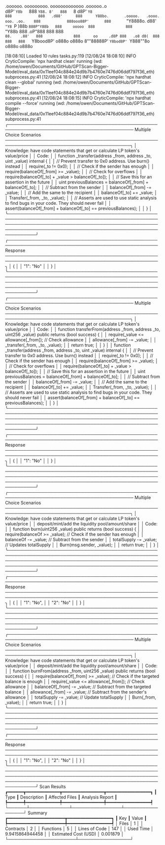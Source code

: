 

  .oooooo.    ooooooooo.   ooooooooooooo  .oooooo..o                                 
 d8P'  `Y8b   `888   `Y88. 8'   888   `8 d8P'    `Y8                                 
888            888   .d88'      888      Y88bo.       .ooooo.   .oooo.   ooo. .oo.   
888            888ooo88P'       888       `"Y8888o.  d88' `"Y8 `P  )88b  `888P"Y88b  
888     ooooo  888              888           `"Y88b 888        .oP"888   888   888  
`88.    .88'   888              888      oo     .d8P 888   .o8 d8(  888   888   888  
 `Y8bood8P'   o888o            o888o     8""88888P'  `Y8bod8P' `Y888""8o o888o o888o                                                        


                                                                   

[18:08:10] Loaded 10 rules                                                                                                                                                                             tasks.py:119
[12/08/24 18:08:10] INFO     CryticCompile: 'npx hardhat clean' running (wd: /home/owen/Documents/GitHub/GPTScan-Bigger-Model/eval_data/0x11eef04c884e24d9b7b4760e7476d06ddf797f36_eth)            subprocess.py:41
[12/08/24 18:08:12] INFO     CryticCompile: 'npx hardhat clean --global' running (wd: /home/owen/Documents/GitHub/GPTScan-Bigger-Model/eval_data/0x11eef04c884e24d9b7b4760e7476d06ddf797f36_eth)   subprocess.py:41
[12/08/24 18:08:15] INFO     CryticCompile: 'npx hardhat compile --force' running (wd: /home/owen/Documents/GitHub/GPTScan-Bigger-Model/eval_data/0x11eef04c884e24d9b7b4760e7476d06ddf797f36_eth)  subprocess.py:41
╭─────────────────────────────────────────────────────────────────────────────────────────── Multiple Choice Scenarios ───────────────────────────────────────────────────────────────────────────────────────────╮
│ Knowledge: have code statements that get or calculate LP token's value/price                                                                                                                                    │
│ Code:                                                                                                                                                                                                           │
│     function _transfer(address _from, address _to, uint _value) internal {                                                                                                                                      │
│         // Prevent transfer to 0x0 address. Use burn() instead                                                                                                                                                  │
│         require(_to != 0x0);                                                                                                                                                                                    │
│         // Check if the sender has enough                                                                                                                                                                       │
│         require(balanceOf[_from] >= _value);                                                                                                                                                                    │
│         // Check for overflows                                                                                                                                                                                  │
│         require(balanceOf[_to] + _value > balanceOf[_to]);                                                                                                                                                      │
│         // Save this for an assertion in the future                                                                                                                                                             │
│         uint previousBalances = balanceOf[_from] + balanceOf[_to];                                                                                                                                              │
│         // Subtract from the sender                                                                                                                                                                             │
│         balanceOf[_from] -= _value;                                                                                                                                                                             │
│         // Add the same to the recipient                                                                                                                                                                        │
│         balanceOf[_to] += _value;                                                                                                                                                                               │
│         Transfer(_from, _to, _value);                                                                                                                                                                           │
│         // Asserts are used to use static analysis to find bugs in your code. They should never fail                                                                                                            │
│         assert(balanceOf[_from] + balanceOf[_to] == previousBalances);                                                                                                                                          │
│     }                                                                                                                                                                                                           │
╰─────────────────────────────────────────────────────────────────────────────────────────────────────────────────────────────────────────────────────────────────────────────────────────────────────────────────╯
╭─────────────────────────────────────────────────────────────────────────────────────────────────── Response ────────────────────────────────────────────────────────────────────────────────────────────────────╮
│ {                                                                                                                                                                                                               │
│     "1": "No"                                                                                                                                                                                                   │
│ }                                                                                                                                                                                                               │
╰─────────────────────────────────────────────────────────────────────────────────────────────────────────────────────────────────────────────────────────────────────────────────────────────────────────────────╯
╭─────────────────────────────────────────────────────────────────────────────────────────── Multiple Choice Scenarios ───────────────────────────────────────────────────────────────────────────────────────────╮
│ Knowledge: have code statements that get or calculate LP token's value/price                                                                                                                                    │
│ Code:                                                                                                                                                                                                           │
│     function transferFrom(address _from, address _to, uint256 _value) public returns (bool success) {                                                                                                           │
│         require(_value <= allowance[_from]);     // Check allowance                                                                                                                                             │
│         allowance[_from] -= _value;                                                                                                                                                                             │
│         _transfer(_from, _to, _value);                                                                                                                                                                          │
│         return true;                                                                                                                                                                                            │
│     }                                                                                                                                                                                                           │
│     function _transfer(address _from, address _to, uint _value) internal {                                                                                                                                      │
│         // Prevent transfer to 0x0 address. Use burn() instead                                                                                                                                                  │
│         require(_to != 0x0);                                                                                                                                                                                    │
│         // Check if the sender has enough                                                                                                                                                                       │
│         require(balanceOf[_from] >= _value);                                                                                                                                                                    │
│         // Check for overflows                                                                                                                                                                                  │
│         require(balanceOf[_to] + _value > balanceOf[_to]);                                                                                                                                                      │
│         // Save this for an assertion in the future                                                                                                                                                             │
│         uint previousBalances = balanceOf[_from] + balanceOf[_to];                                                                                                                                              │
│         // Subtract from the sender                                                                                                                                                                             │
│         balanceOf[_from] -= _value;                                                                                                                                                                             │
│         // Add the same to the recipient                                                                                                                                                                        │
│         balanceOf[_to] += _value;                                                                                                                                                                               │
│         Transfer(_from, _to, _value);                                                                                                                                                                           │
│         // Asserts are used to use static analysis to find bugs in your code. They should never fail                                                                                                            │
│         assert(balanceOf[_from] + balanceOf[_to] == previousBalances);                                                                                                                                          │
│     }                                                                                                                                                                                                           │
╰─────────────────────────────────────────────────────────────────────────────────────────────────────────────────────────────────────────────────────────────────────────────────────────────────────────────────╯
╭─────────────────────────────────────────────────────────────────────────────────────────────────── Response ────────────────────────────────────────────────────────────────────────────────────────────────────╮
│ {                                                                                                                                                                                                               │
│     "1": "No"                                                                                                                                                                                                   │
│ }                                                                                                                                                                                                               │
╰─────────────────────────────────────────────────────────────────────────────────────────────────────────────────────────────────────────────────────────────────────────────────────────────────────────────────╯
╭─────────────────────────────────────────────────────────────────────────────────────────── Multiple Choice Scenarios ───────────────────────────────────────────────────────────────────────────────────────────╮
│ Knowledge: have code statements that get or calculate LP token's value/price                                                                                                                                    │
│ deposit/mint/add the liquidity pool/amount/share                                                                                                                                                                │
│ Code:                                                                                                                                                                                                           │
│     function burn(uint256 _value) public returns (bool success) {                                                                                                                                               │
│         require(balanceOf >= _value);   // Check if the sender has enough                                                                                                                                       │
│         balanceOf -= _value;            // Subtract from the sender                                                                                                                                             │
│         totalSupply -= _value;                      // Updates totalSupply                                                                                                                                      │
│         Burn(msg.sender, _value);                                                                                                                                                                               │
│         return true;                                                                                                                                                                                            │
│     }                                                                                                                                                                                                           │
╰─────────────────────────────────────────────────────────────────────────────────────────────────────────────────────────────────────────────────────────────────────────────────────────────────────────────────╯
╭─────────────────────────────────────────────────────────────────────────────────────────────────── Response ────────────────────────────────────────────────────────────────────────────────────────────────────╮
│ {                                                                                                                                                                                                               │
│     "1": "No",                                                                                                                                                                                                  │
│     "2": "No"                                                                                                                                                                                                   │
│ }                                                                                                                                                                                                               │
╰─────────────────────────────────────────────────────────────────────────────────────────────────────────────────────────────────────────────────────────────────────────────────────────────────────────────────╯
╭─────────────────────────────────────────────────────────────────────────────────────────── Multiple Choice Scenarios ───────────────────────────────────────────────────────────────────────────────────────────╮
│ Knowledge: have code statements that get or calculate LP token's value/price                                                                                                                                    │
│ deposit/mint/add the liquidity pool/amount/share                                                                                                                                                                │
│ Code:                                                                                                                                                                                                           │
│     function burnFrom(address _from, uint256 _value) public returns (bool success) {                                                                                                                            │
│         require(balanceOf[_from] >= _value);                // Check if the targeted balance is enough                                                                                                          │
│         require(_value <= allowance[_from]);    // Check allowance                                                                                                                                              │
│         balanceOf[_from] -= _value;                         // Subtract from the targeted balance                                                                                                               │
│         allowance[_from] -= _value;             // Subtract from the sender's allowance                                                                                                                         │
│         totalSupply -= _value;                              // Update totalSupply                                                                                                                               │
│         Burn(_from, _value);                                                                                                                                                                                    │
│         return true;                                                                                                                                                                                            │
│     }                                                                                                                                                                                                           │
╰─────────────────────────────────────────────────────────────────────────────────────────────────────────────────────────────────────────────────────────────────────────────────────────────────────────────────╯
╭─────────────────────────────────────────────────────────────────────────────────────────────────── Response ────────────────────────────────────────────────────────────────────────────────────────────────────╮
│ {                                                                                                                                                                                                               │
│     "1": "No",                                                                                                                                                                                                  │
│     "2": "No"                                                                                                                                                                                                   │
│ }                                                                                                                                                                                                               │
╰─────────────────────────────────────────────────────────────────────────────────────────────────────────────────────────────────────────────────────────────────────────────────────────────────────────────────╯
                      Scan Results                       
┏━━━━━━┳━━━━━━━━━━━━━┳━━━━━━━━━━━━━━━━┳━━━━━━━━━━━━━━━━━┓
┃ Type ┃ Description ┃ Affected Files ┃ Analysis Report ┃
┡━━━━━━╇━━━━━━━━━━━━━╇━━━━━━━━━━━━━━━━╇━━━━━━━━━━━━━━━━━┩
└──────┴─────────────┴────────────────┴─────────────────┘
                 Summary                  
┏━━━━━━━━━━━━━━━━━━━━━━┳━━━━━━━━━━━━━━━━━┓
┃ Key                  ┃ Value           ┃
┡━━━━━━━━━━━━━━━━━━━━━━╇━━━━━━━━━━━━━━━━━┩
│ Files                │ 1               │
│ Contracts            │ 2               │
│ Functions            │ 5               │
│ Lines of Code        │ 147             │
│ Used Time            │ 9.9415864944458 │
│ Estimated Cost (USD) │ 0.001879        │
└──────────────────────┴─────────────────┘

